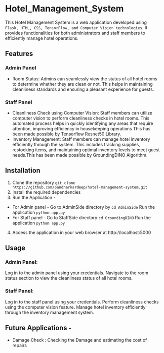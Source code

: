 # Hotel_Management_System

This Hotel Management System is a web application developed using `Flask, HTML, CSS, TensorFlow, and Computer Vision technologies`. It provides functionalities for both administrators and staff members to efficiently manage hotel operations.

## Features
### Admin Panel
- Room Status: Admins can seamlessly view the status of all hotel rooms to determine whether they are clean or not. This helps in maintaining cleanliness standards and ensuring a pleasant experience for guests.
### Staff Panel
- Cleanliness Check using Computer Vision: Staff members can utilize computer vision to perform cleanliness checks in hotel rooms. This automated process helps in quickly identifying any areas that require attention, improving efficiency in housekeeping operations This has been made possible by Tensorflow Resnet50 Library.
- Inventory Management: Staff members can manage hotel inventory efficiently through the system. This includes tracking supplies, restocking items, and maintaining optimal inventory levels to meet guest needs.This has been made possible by GroundingDINO Algorithm.

## Installation
1. Clone the repository `git clone https://github.com/pandharkardeep/hotel-management-system.git`
2. Install the required dependencies
3. Run the Application - 
  - For Admin panel - 
       Go to AdminSide directory by `cd AdminSide`
       Run the application `python app.py`
  - For Staff panel -
       Go to StaffSide directory `cd GroundingDINO`
       Run the application `python app.py`
4. Access the application in your web browser at http://localhost:5000

## Usage
### Admin Panel:
Log in to the admin panel using your credentials.
Navigate to the room status section to view the cleanliness status of all hotel rooms.
### Staff Panel:
Log in to the staff panel using your credentials.
Perform cleanliness checks using the computer vision feature.
Manage hotel inventory efficiently through the inventory management system.

## Future Applications - 
- Damage Check : Checking the Damage and estimating the cost of repairs 
